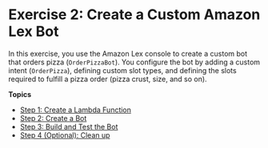 # Exercise 2: Create a Custom Amazon Lex Bot

In this exercise, you use the Amazon Lex console to create a custom bot that orders pizza (`OrderPizzaBot`). You configure the bot by adding a custom intent (`OrderPizza`), defining custom slot types, and defining the slots required to fulfill a pizza order (pizza crust, size, and so on).

**Topics**
+ [Step 1: Create a Lambda Function](ex2-step1.md)
+ [Step 2: Create a Bot](ex2-step2.md)
+ [Step 3: Build and Test the Bot](ex2-step3.md)
+ [Step 4 (Optional): Clean up](ex2-step4.md)
